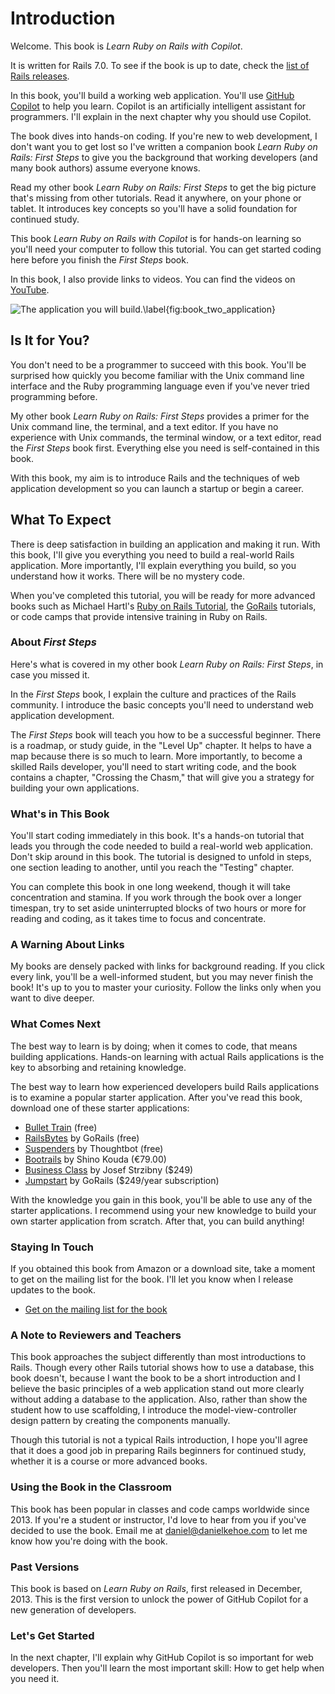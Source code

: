 # Introduction

Welcome. This book is *Learn Ruby on Rails with Copilot*.

It is written for Rails 7.0. To see if the book is up to date, check the [list of Rails releases](https://rubyonrails.org/category/releases).

In this book, you'll build a working web application. You'll use [GitHub Copilot](https://github.com/features/copilot) to help you learn. Copilot is an artificially intelligent assistant for programmers. I'll explain in the next chapter why you should use Copilot.

The book dives into hands-on coding. If you're new to web development, I don't want you to get lost so I've written a companion book *Learn Ruby on Rails: First Steps* to give you the background that working developers (and many book authors) assume everyone knows.

Read my other book *Learn Ruby on Rails: First Steps* to get the big picture that's missing from other tutorials. Read it anywhere, on your phone or tablet. It introduces key concepts so you'll have a solid foundation for continued study.

This book *Learn Ruby on Rails with Copilot* is for hands-on learning so you'll need your computer to follow this tutorial. You can get started coding here before you finish the *First Steps* book.

In this book, I also provide links to videos. You can find the videos on [YouTube](https://www.youtube.com/user/RailsApps).

![The application you will build.\label{fig:book_two_application}](images/figures/learn-rails.png)

## Is It for You?

You don't need to be a programmer to succeed with this book. You'll be surprised how quickly you become familiar with the Unix command line interface and the Ruby programming language even if you've never tried programming before.

My other book *Learn Ruby on Rails: First Steps* provides a primer for the Unix command line, the terminal, and a text editor. If you have no experience with Unix commands, the terminal window, or a text editor, read the *First Steps* book first. Everything else you need is self-contained in this book.

With this book, my aim is to introduce Rails and the techniques of web application development so you can launch a startup or begin a career.

## What To Expect

There is deep satisfaction in building an application and making it run. With this book, I'll give you everything you need to build a real-world Rails application. More importantly, I'll explain everything you build, so you understand how it works. There will be no mystery code.

When you've completed this tutorial, you will be ready for more advanced books such as Michael Hartl's [Ruby on Rails Tutorial](https://www.railstutorial.org/),  the [GoRails](https://gorails.com/) tutorials, or code camps that provide intensive training in Ruby on Rails.

### About *First Steps*

Here's what is covered in my other book *Learn Ruby on Rails: First Steps*, in case you missed it.

In the *First Steps* book, I explain the culture and practices of the Rails community. I introduce the basic concepts you'll need to understand web application development.

The *First Steps* book will teach you how to be a successful beginner. There is a roadmap, or study guide, in the "Level Up" chapter. It helps to have a map because there is so much to learn. More importantly, to become a skilled Rails developer, you'll need to start writing code, and the book contains a chapter, "Crossing the Chasm," that will give you a strategy for building your own applications.

### What's in This Book

You'll start coding immediately in this book. It's a hands-on tutorial that leads you through the code needed to build a real-world web application. Don't skip around in this book. The tutorial is designed to unfold in steps, one section leading to another, until you reach the "Testing" chapter.

You can complete this book in one long weekend, though it will take concentration and stamina. If you work through the book over a longer timespan, try to set aside uninterrupted blocks of two hours or more for reading and coding, as it takes time to focus and concentrate.

### A Warning About Links

My books are densely packed with links for background reading. If you click every link, you'll be a well-informed student, but you may never finish the book! It's up to you to master your curiosity. Follow the links only when you want to dive deeper.

### What Comes Next

The best way to learn is by doing; when it comes to code, that means building applications. Hands-on learning with actual Rails
applications is the key to absorbing and retaining knowledge.

The best way to learn how experienced developers build Rails applications is to examine a popular starter application. After you've read this book, download one of these starter applications:

- [Bullet Train](https://bullettrain.co/) (free)
- [RailsBytes](https://railsbytes.com/) by GoRails (free)
- [Suspenders](https://github.com/thoughtbot/suspenders) by Thoughtbot (free)
- [Bootrails](https://www.bootrails.com/) by Shino Kouda (€79.00)
- [Business Class](https://businessclasskit.com/) by Josef Strzibny ($249)
- [Jumpstart](https://jumpstartrails.com/) by GoRails ($249/year subscription)

With the knowledge you gain in this book, you'll be able to use any of the starter applications. I recommend using your new knowledge to build your own starter application from scratch. After that, you can build anything!

### Staying In Touch

If you obtained this book from Amazon or a download site, take a moment to get on the mailing list for the book. I'll let you know when I release updates to the book.

-   [Get on the mailing list for the book](http://learn-rails.com/mailinglist)

### A Note to Reviewers and Teachers

This book approaches the subject differently than most introductions to Rails. Though every other Rails tutorial shows how to use a database, this book doesn't, because I want the book to be a short introduction and I believe the basic principles of a web application stand out more clearly without adding a database to the application. Also, rather than show the student how to use scaffolding, I introduce the model-view-controller design pattern by creating the components manually. 

Though this tutorial is not a typical Rails introduction, I hope you'll
agree that it does a good job in preparing Rails beginners for continued study, whether it is a course or more advanced books.

### Using the Book in the Classroom

This book has been popular in classes and code camps worldwide since 2013. If you're a student or instructor, I'd love to hear from you if you've decided to use the book. Email me at [daniel@danielkehoe.com](mailto:daniel@danielkehoe.com) to let me know how you're doing with the book.

### Past Versions

This book is based on *Learn Ruby on Rails*, first released in December, 2013. This is the first version to unlock the power of GitHub Copilot for a new generation of developers.

### Let's Get Started

In the next chapter, I'll explain why GitHub Copilot is so important for web developers. Then you'll learn the most important skill: How to get help when you need it.
